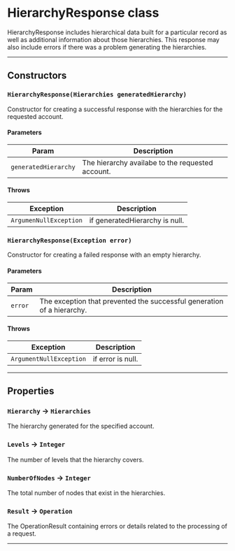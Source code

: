 # HierarchyResponse class

HierarchyResponse includes hierarchical data built for a particular record as well as additional information about those hierarchies. This response may also include errors if there was a problem generating the hierarchies.

---
## Constructors
### `HierarchyResponse(Hierarchies generatedHierarchy)`

Constructor for creating a successful response with the hierarchies for the requested account.
#### Parameters
|Param|Description|
|-----|-----------|
|`generatedHierarchy` |  The hierarchy availabe to the requested account. |

#### Throws
|Exception|Description|
|---------|-----------|
|`ArgumenNullException` |  if generatedHierarchy is null. |

### `HierarchyResponse(Exception error)`

Constructor for creating a failed response with an empty hierarchy.
#### Parameters
|Param|Description|
|-----|-----------|
|`error` |  The exception that prevented the successful generation of a hierarchy. |

#### Throws
|Exception|Description|
|---------|-----------|
|`ArgumentNullException` |  if error is null. |

---
## Properties

### `Hierarchy` → `Hierarchies`

The hierarchy generated for the specified account.

### `Levels` → `Integer`

The number of levels that the hierarchy covers.

### `NumberOfNodes` → `Integer`

The total number of nodes that exist in the hierarchies.

### `Result` → `Operation`

The OperationResult containing errors or details related to the processing of a request.

---
